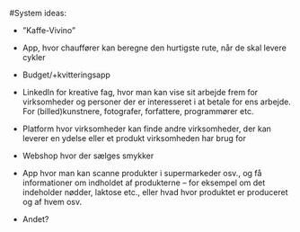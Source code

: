 
#System ideas:

- ”Kaffe-Vivino”

- App, hvor chauffører kan beregne den hurtigste rute, når de skal levere cykler 

- Budget/+kvitteringsapp

- LinkedIn for kreative fag, hvor man kan vise sit arbejde frem for virksomheder og personer der er interesseret i at betale for ens arbejde. For (billed)kunstnere, fotografer, forfattere, programmører etc.

- Platform hvor virksomheder kan finde andre virksomheder, der kan leverer en ydelse eller et produkt virksomheden har brug for

- Webshop hvor der sælges smykker

- App hvor man kan scanne produkter i supermarkeder osv., og få informationer om indholdet af produkterne – for eksempel om det indeholder nødder, laktose etc., eller hvad hvor produktet er produceret og af hvem osv.

- Andet?

